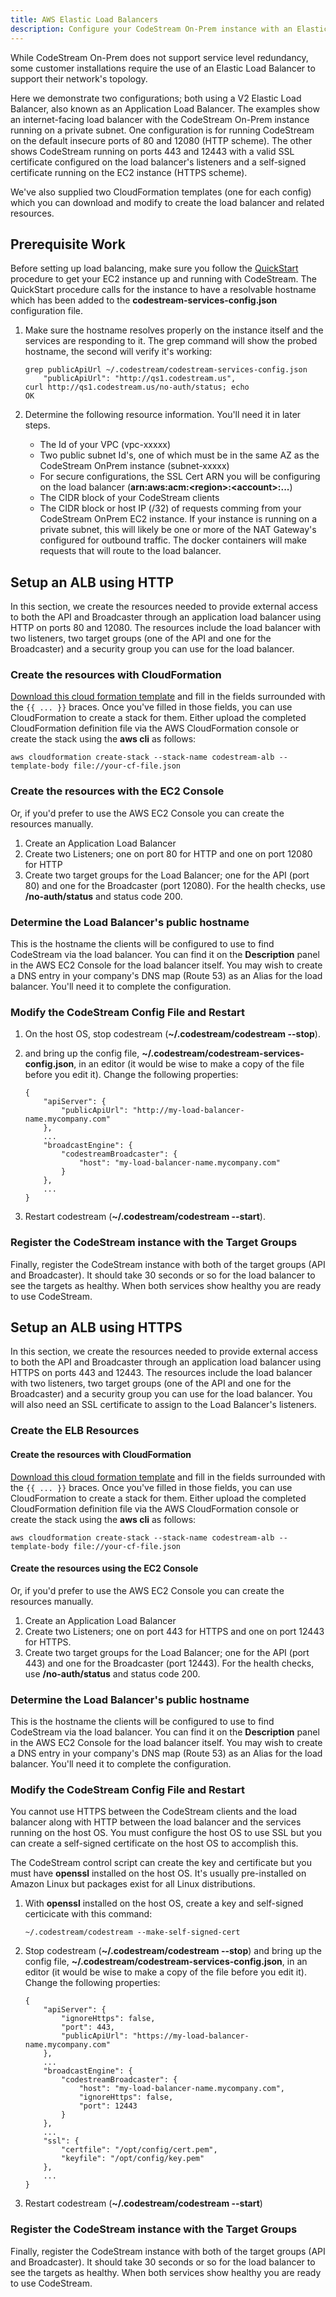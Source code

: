 ```yaml
---
title: AWS Elastic Load Balancers
description: Configure your CodeStream On-Prem instance with an Elastic Load Balancer
---
```


While CodeStream On-Prem does not support service level redundancy, some
customer installations require the use of an Elastic Load Balancer to support
their network's topology.

Here we demonstrate two configurations; both using a V2 Elastic Load Balancer,
also known as an Application Load Balancer. The examples show an internet-facing
load balancer with the CodeStream On-Prem instance running on a private subnet.
One configuration is for running CodeStream on the default insecure ports of 80
and 12080 (HTTP scheme). The other shows CodeStream running on ports 443 and
12443 with a valid SSL certificate configured on the load balancer's listeners
and a self-signed certificate running on the EC2 instance (HTTPS scheme).

We've also supplied two CloudFormation templates (one for each config) which you
can download and modify to create the load balancer and related resources.

## Prerequisite Work

Before setting up load balancing, make sure you follow the [QuickStart](../)
procedure to get your EC2 instance up and running with CodeStream. The
QuickStart procedure calls for the instance to have a resolvable hostname which
has been added to the **codestream-services-config.json** configuration file.

1.  Make sure the hostname resolves properly on the instance itself and the
    services are responding to it. The grep command will show the probed
    hostname, the second will verify it's working:
	```
	grep publicApiUrl ~/.codestream/codestream-services-config.json
		"publicApiUrl": "http://qs1.codestream.us",
	curl http://qs1.codestream.us/no-auth/status; echo
	OK
	```
	
1.  Determine the following resource information. You'll need it in later steps.
    *   The Id of your VPC (vpc-xxxxx)
    *   Two public subnet Id's, one of which must be in the same AZ as the
        CodeStream OnPrem instance (subnet-xxxxx)
    *   For secure configurations, the SSL Cert ARN you will be configuring on
        the load balancer (**arn:aws:acm:\<region\>:\<account\>:...**)
    *   The CIDR block of your CodeStream clients
    *   The CIDR block or host IP (/32) of requests comming from your CodeStream
        OnPrem EC2 instance. If your instance is running on a private subnet,
        this will likely be one or more of the NAT Gateway's configured for
        outbound traffic.  The docker containers will make requests that will
        route to the load balancer.


## Setup an ALB using HTTP

In this section, we create the resources needed to provide external access to
both the API and Broadcaster through an application load balancer using HTTP on
ports 80 and 12080. The resources include the load balancer with two listeners,
two target groups (one of the API and one for the Broadcaster) and a security
group you can use for the load balancer.

### Create the resources with CloudFormation

[Download this cloud formation
template](https://github.com/TeamCodeStream/onprem-install/blob/master/config-templates/single-host-alb-insecure.json)
and fill in the fields surrounded with the `{{ ... }}` braces. Once you've
filled in those fields, you can use CloudFormation to create a stack for them.
Either upload the completed CloudFormation definition file via the AWS
CloudFormation console or create the stack using the **aws cli** as follows:
```
aws cloudformation create-stack --stack-name codestream-alb --template-body file://your-cf-file.json
```

### Create the resources with the EC2 Console

Or, if you'd prefer to use the AWS EC2 Console you can create the resources
manually.

1.	Create an Application Load Balancer
1.  Create two Listeners; one on port 80 for HTTP and one on port 12080 for HTTP
1.  Create two target groups for the Load Balancer; one for the API (port 80)
    and one for the Broadcaster (port 12080).  For the health checks, use
    **/no-auth/status** and status code 200.

### Determine the Load Balancer's public hostname

This is the hostname the clients will be configured to use to find CodeStream
via the load balancer. You can find it on the **Description** panel in the AWS
EC2 Console for the load balancer itself.  You may wish to create a DNS entry in
your company's DNS map (Route 53) as an Alias for the load balancer. You'll need
it to complete the configuration.

### Modify the CodeStream Config File and Restart

1.	On the host OS, stop codestream (**~/.codestream/codestream --stop**).

1.  and bring up the config file,
    **~/.codestream/codestream-services-config.json**, in an editor (it would be
    wise to make a copy of the file before you edit it). Change the following
    properties:
	```
	{
		"apiServer": {
			"publicApiUrl": "http://my-load-balancer-name.mycompany.com"
		},
		...
		"broadcastEngine": {
			"codestreamBroadcaster": {
				"host": "my-load-balancer-name.mycompany.com"
			}
		},
		...
	}
	```

1.  Restart codestream (**~/.codestream/codestream --start**).

### Register the CodeStream instance with the Target Groups

Finally, register the CodeStream instance with both of the target groups (API
and Broadcaster). It should take 30 seconds or so for the load balancer to see
the targets as healthy. When both services show healthy you are ready to use
CodeStream.


## Setup an ALB using HTTPS

In this section, we create the resources needed to provide external access to
both the API and Broadcaster through an application load balancer using HTTPS on
ports 443 and 12443. The resources include the load balancer with two listeners,
two target groups (one of the API and one for the Broadcaster) and a security
group you can use for the load balancer. You will also need an SSL certificate
to assign to the Load Balancer's listeners.

### Create the ELB Resources

#### Create the resources with CloudFormation

[Download this cloud formation
template](https://github.com/TeamCodeStream/onprem-install/blob/master/config-templates/single-host-alb-secure.json)
and fill in the fields surrounded with the `{{ ... }}` braces. Once you've
filled in those fields, you can use CloudFormation to create a stack for them.
Either upload the completed CloudFormation definition file via the AWS
CloudFormation console or create the stack using the **aws cli** as follows:
```
aws cloudformation create-stack --stack-name codestream-alb --template-body file://your-cf-file.json
```

#### Create the resources using the EC2 Console

Or, if you'd prefer to use the AWS EC2 Console you can create the resources
manually.

1.	Create an Application Load Balancer
1.  Create two Listeners; one on port 443 for HTTPS and one on port 12443 for
    HTTPS.
1.  Create two target groups for the Load Balancer; one for the API (port 443)
    and one for the Broadcaster (port 12443).  For the health checks, use
    **/no-auth/status** and status code 200.

### Determine the Load Balancer's public hostname

This is the hostname the clients will be configured to use to find CodeStream
via the load balancer. You can find it on the **Description** panel in the AWS
EC2 Console for the load balancer itself.  You may wish to create a DNS entry in
your company's DNS map (Route 53) as an Alias for the load balancer. You'll need
it to complete the configuration.

### Modify the CodeStream Config File and Restart

You cannot use HTTPS between the CodeStream clients and the load balancer along
with HTTP between the load balancer and the services running on the host OS. You
must configure the host OS to use SSL but you can create a self-signed
certificate on the host OS to accomplish this.

The CodeStream control script can create the key and certificate but you must
have **openssl** installed on the host OS. It's usually pre-installed on Amazon
Linux but packages exist for all Linux distributions.

1.  With **openssl** installed on the host OS, create a key and self-signed
    certicicate with this command:
	```
	~/.codestream/codestream --make-self-signed-cert
	```

1.  Stop codestream (**~/.codestream/codestream --stop**) and bring up the
    config file, **~/.codestream/codestream-services-config.json**, in an editor
    (it would be wise to make a copy of the file before you edit it). Change the
    following properties:
	```
	{
		"apiServer": {
			"ignoreHttps": false,
			"port": 443,
			"publicApiUrl": "https://my-load-balancer-name.mycompany.com"
		},
		...
		"broadcastEngine": {
			"codestreamBroadcaster": {
				"host": "my-load-balancer-name.mycompany.com",
				"ignoreHttps": false,
				"port": 12443
			}
		},
		...
		"ssl": {
			"certfile": "/opt/config/cert.pem",
			"keyfile": "/opt/config/key.pem"
		},
		...
	}
	```

1.  Restart codestream (**~/.codestream/codestream --start**)

### Register the CodeStream instance with the Target Groups

Finally, register the CodeStream instance with both of the target groups (API
and Broadcaster). It should take 30 seconds or so for the load balancer to see
the targets as healthy. When both services show healthy you are ready to use
CodeStream.
